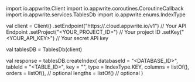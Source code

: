 import io.appwrite.Client
import io.appwrite.coroutines.CoroutineCallback
import io.appwrite.services.TablesDb
import io.appwrite.enums.IndexType

val client = Client()
    .setEndpoint("https://<REGION>.cloud.appwrite.io/v1") // Your API Endpoint
    .setProject("<YOUR_PROJECT_ID>") // Your project ID
    .setKey("<YOUR_API_KEY>") // Your secret API key

val tablesDB = TablesDb(client)

val response = tablesDB.createIndex(
    databaseId = "<DATABASE_ID>",
    tableId = "<TABLE_ID>",
    key = "",
    type =  IndexType.KEY,
    columns = listOf(),
    orders = listOf(), // optional
    lengths = listOf() // optional
)
